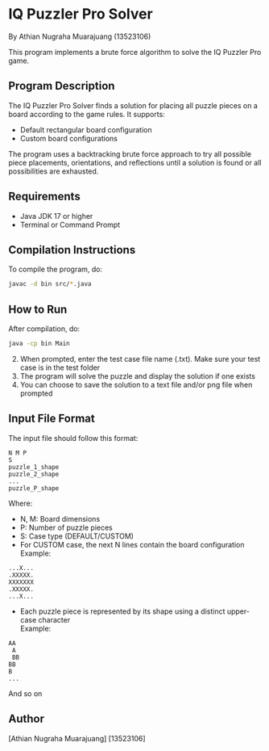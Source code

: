 # IQ Puzzler Pro Solver
By Athian Nugraha Muarajuang (13523106)<br>

This program implements a brute force algorithm to solve the IQ Puzzler Pro game.

## Program Description
The IQ Puzzler Pro Solver finds a solution for placing all puzzle pieces on a board according to the game rules. It supports:
- Default rectangular board configuration
- Custom board configurations

The program uses a backtracking brute force approach to try all possible piece placements, orientations, and reflections until a solution is found or all possibilities are exhausted.

## Requirements
- Java JDK 17 or higher
- Terminal or Command Prompt

## Compilation Instructions
To compile the program, do:
```bash
javac -d bin src/*.java
```

## How to Run
After compilation, do:
```bash
java -cp bin Main
```

2. When prompted, enter the test case file name (.txt). Make sure your test case is in the test folder
3. The program will solve the puzzle and display the solution if one exists
4. You can choose to save the solution to a text file and/or png file when prompted

## Input File Format
The input file should follow this format:
```
N M P
S
puzzle_1_shape
puzzle_2_shape
...
puzzle_P_shape
```
Where:
- N, M: Board dimensions
- P: Number of puzzle pieces
- S: Case type (DEFAULT/CUSTOM)
- For CUSTOM case, the next N lines contain the board configuration<br>
Example:
```
...X...
.XXXXX.
XXXXXXX
.XXXXX.
...X...
```
- Each puzzle piece is represented by its shape using a distinct upper-case character<br>
Example:
```
AA
 A
 BB
BB
B
...
```
And so on

## Author
[Athian Nugraha Muarajuang]
[13523106]